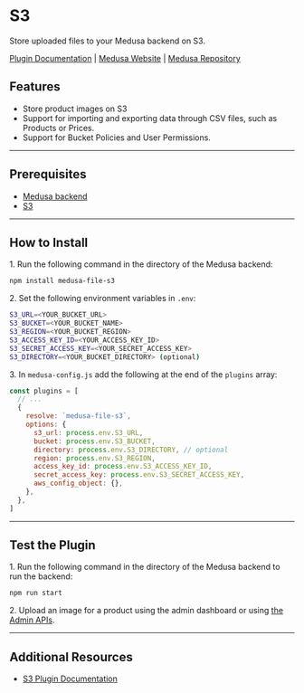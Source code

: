 # S3

Store uploaded files to your Medusa backend on S3.

[Plugin Documentation](https://docs.medusajs.com/plugins/file-service/s3) | [Medusa Website](https://medusajs.com) | [Medusa Repository](https://github.com/medusajs/medusa)

## Features

- Store product images on S3
- Support for importing and exporting data through CSV files, such as Products or Prices.
- Support for Bucket Policies and User Permissions.

---

## Prerequisites

- [Medusa backend](https://docs.medusajs.com/development/backend/install)
- [S3](https://aws.amazon.com/s3)

---

## How to Install

1\. Run the following command in the directory of the Medusa backend:

```bash
npm install medusa-file-s3
```

2\. Set the following environment variables in `.env`:

```bash
S3_URL=<YOUR_BUCKET_URL>
S3_BUCKET=<YOUR_BUCKET_NAME>
S3_REGION=<YOUR_BUCKET_REGION>
S3_ACCESS_KEY_ID=<YOUR_ACCESS_KEY_ID>
S3_SECRET_ACCESS_KEY=<YOUR_SECRET_ACCESS_KEY>
S3_DIRECTORY=<YOUR_BUCKET_DIRECTORY> (optional)
```

3\. In `medusa-config.js` add the following at the end of the `plugins` array:

```js
const plugins = [
  // ...
  {
    resolve: `medusa-file-s3`,
    options: {
      s3_url: process.env.S3_URL,
      bucket: process.env.S3_BUCKET,
      directory: process.env.S3_DIRECTORY, // optional
      region: process.env.S3_REGION,
      access_key_id: process.env.S3_ACCESS_KEY_ID,
      secret_access_key: process.env.S3_SECRET_ACCESS_KEY,
      aws_config_object: {},
    },
  },
]
```

---

## Test the Plugin

1\. Run the following command in the directory of the Medusa backend to run the backend:

```bash
npm run start
```

2\. Upload an image for a product using the admin dashboard or using [the Admin APIs](https://docs.medusajs.com/api/admin#tag/Upload).

---

## Additional Resources

- [S3 Plugin Documentation](https://docs.medusajs.com/plugins/file-service/s3)
